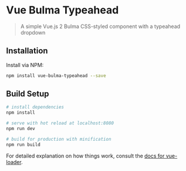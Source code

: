 # Vue Bulma Typeahead

> A simple Vue.js 2 Bulma CSS-styled component with a typeahead dropdown

## Installation

Install via NPM:

``` bash
npm install vue-bulma-typeahead --save
```

## Build Setup

``` bash
# install dependencies
npm install

# serve with hot reload at localhost:8080
npm run dev

# build for production with minification
npm run build
```

For detailed explanation on how things work, consult the [docs for vue-loader](http://vuejs.github.io/vue-loader).

